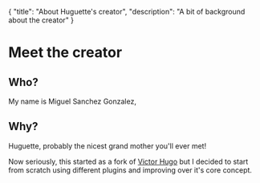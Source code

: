 {
    "title": "About Huguette's creator",
    "description": "A bit of background about the creator"
}

# Meet the creator

## Who?

My name is Miguel Sanchez Gonzalez,

## Why?

Huguette, probably the nicest grand mother you'll ever met!

Now seriously, this started as a fork of [Victor Hugo](https://github.com/netlify-templates/victor-hugo/) but I decided to start from scratch using different plugins and improving over it's core concept.
